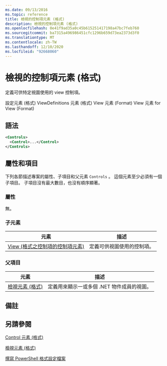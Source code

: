 ```yaml
---
ms.date: 09/13/2016
ms.topic: reference
title: 檢視的控制項元素 (格式)
description: 檢視的控制項元素 (格式)
ms.openlocfilehash: 0e41f9ad35a0c45b615251417198a47bc7feb760
ms.sourcegitcommit: ba7315a496986451cfc1296b659d73ea2373d3f0
ms.translationtype: MT
ms.contentlocale: zh-TW
ms.lasthandoff: 12/10/2020
ms.locfileid: "92668060"
---
```

# <a name="controls-element-for-view-format"></a>檢視的控制項元素 (格式)

定義可供特定視圖使用的 view 控制項。

設定元素 (格式) ViewDefinitions 元素 (格式) View 元素 (Format) View 元素 for View (Format) 

## <a name="syntax"></a>語法

```xml
<Controls>
  <Control>...</Control>
</Controls>
```

## <a name="attributes-and-elements"></a>屬性和項目

下列各節描述專案的屬性、子項目和父元素 `Controls` 。 這個元素至少必須有一個子項目。 子項目沒有最大數目，也沒有順序顯著。

### <a name="attributes"></a>屬性

無。

### <a name="child-elements"></a>子元素

|元素|描述|
|-------------|-----------------|
|[View (格式之控制項的控制項元素) ](./control-element-for-controls-for-view-format.md)|定義可供視圖使用的控制項。|

### <a name="parent-elements"></a>父項目

|元素|描述|
|-------------|-----------------|
|[檢視元素 (格式)](./view-element-format.md)|定義用來顯示一或多個 .NET 物件成員的視圖。|

## <a name="remarks"></a>備註

## <a name="see-also"></a>另請參閱

[Control 元素 (格式) ](./control-element-for-controls-for-view-format.md)

[檢視元素 (格式)](./view-element-format.md)

[撰寫 PowerShell 格式設定檔案](./writing-a-powershell-formatting-file.md)
